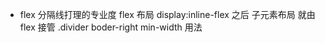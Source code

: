 - flex
   分隔线打理的专业度
   flex 布局
   display:inline-flex 之后 子元素布局 就由flex 接管
   .divider  boder-right
   min-width  用法
